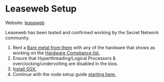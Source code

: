 # Leaseweb Setup

Website: [leaseweb](https://www.leaseweb.com/dedicated-servers/build-your-own)

Leaseweb has been tested and confirmed working by the Secret Network community.

1. Rent a [Bare metal from them](https://www.leaseweb.com/dedicated-servers/build-your-own) with any of the hardware that shows as working on the [Hardware Compliance list.](../hardware-compliance.md)
2. Ensure that Hyperthreading/Logical Processors & overclocking/undervolting are disabled in the bios.
3. I[nstall SGX.](../../node-setup/install-sgx.md)
4. Continue with the node setup guide [starting here.](../../node-setup/)

